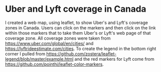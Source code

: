 # Uber and Lyft coverage in Canada
I created a web map, using leaflet, to show Uber's and Lyft's coverage zones in Canada. Users can click on the markers and then click on the link within those markers that to take them Uber's or Lyft's web page of that coverage zone. All coverage zones were taken from https://www.uber.com/global/en/cities/ and https://lyftrideestimate.com/cities. 
To create the legend in the bottom right corner I pulled from https://github.com/zostera/leaflet-legend/blob/master/example.html and the red markers for Lyft come from https://github.com/pointhi/leaflet-color-markers.
